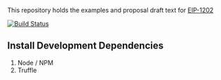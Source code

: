 This repository holds the examples and proposal draft text for [EIP-1202](https://github.com/ethereum/EIPs/issues/1202)

[![Build Status](https://travis-ci.com/xinbenlv/eip-1202-draft.svg?branch=master)](https://travis-ci.com/xinbenlv/eip-1202-draft)

## Install Development Dependencies

1. Node / NPM 
2. Truffle 
